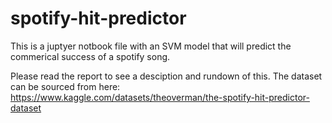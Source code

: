 # spotify-hit-predictor
This is a juptyer notbook file with an SVM model that will predict the commerical success of a spotify song. 

Please read the report to see a desciption and rundown of this. The dataset can be sourced from here: https://www.kaggle.com/datasets/theoverman/the-spotify-hit-predictor-dataset
